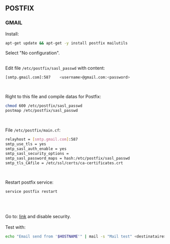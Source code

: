 ## POSTFIX

### GMAIL

Install:
```bash
apt-get update && apt-get -y install postfix mailutils
```

Select "No configuration".
<br/><br/>

Edit file <code>/etc/postfix/sasl_passwd</code> with content:
```bash
[smtp.gmail.com]:587    <username>@gmail.com:<password>
```

<br/>

Right to this file and compile datas for Postfix:
```bash
chmod 600 /etc/postfix/sasl_passwd
postmap /etc/postfix/sasl_passwd
```

<br/>

File <code>/etc/postfix/main.cf</code>:
```bash
relayhost = [smtp.gmail.com]:587
smtp_use_tls = yes
smtp_sasl_auth_enable = yes
smtp_sasl_security_options =
smtp_sasl_password_maps = hash:/etc/postfix/sasl_passwd
smtp_tls_CAfile = /etc/ssl/certs/ca-certificates.crt
```

<br/>

Restart postfix service:
```bash
service postfix restart
```

<br/><br/>

Go to: [link](https://myaccount.google.com/lesssecureapps) and disable security.
<br/><br/>
Test with:
```bash
echo "Email send from '$HOSTNAME'" | mail -s "Mail test" <destinataire>@domain.com
```
